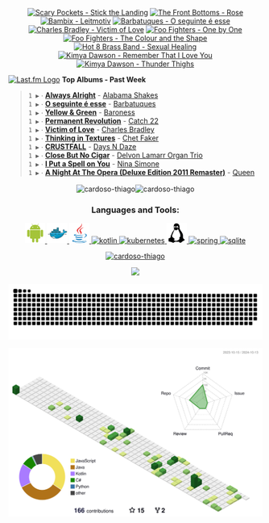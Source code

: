 <!-- lastfm -->
<p align="center"><a href="https://www.last.fm/music/Scary+Pockets/Stick+the+Landing"><img src="https://lastfm.freetls.fastly.net/i/u/64s/a1273ab6ac329c8c0e6236519901d56d.jpg" title="Scary Pockets - Stick the Landing"></a> <a href="https://www.last.fm/music/The+Front+Bottoms/Rose"><img src="https://lastfm.freetls.fastly.net/i/u/64s/d5525907067fe531d460f59f0e1b4e90.jpg" title="The Front Bottoms - Rose"></a> <a href="https://www.last.fm/music/Bambix/Leitmotiv"><img src="https://lastfm.freetls.fastly.net/i/u/64s/27df840c29bffd7ed158f07929af052c.jpg" title="Bambix - Leitmotiv"></a> <a href="https://www.last.fm/music/Barbatuques/O+seguinte+%C3%A9+esse"><img src="https://lastfm.freetls.fastly.net/i/u/64s/8fa5bcf01e3eb4a274b2992653edab3c.jpg" title="Barbatuques - O seguinte é esse"></a> <a href="https://www.last.fm/music/Charles+Bradley/Victim+of+Love"><img src="https://lastfm.freetls.fastly.net/i/u/64s/54e944200cfd4effb2f5ca2a7bef0510.png" title="Charles Bradley - Victim of Love"></a> <a href="https://www.last.fm/music/Foo+Fighters/One+by+One"><img src="https://lastfm.freetls.fastly.net/i/u/64s/c163489f35ce47d3a3ec6be7f8b39178.png" title="Foo Fighters - One by One"></a> <a href="https://www.last.fm/music/Foo+Fighters/The+Colour+and+the+Shape"><img src="https://lastfm.freetls.fastly.net/i/u/64s/c2ecd547171fc923b5b32718a8e8780a.jpg" title="Foo Fighters - The Colour and the Shape"></a> <a href="https://www.last.fm/music/Hot+8+Brass+Band/Sexual+Healing"><img src="https://lastfm.freetls.fastly.net/i/u/64s/2be0d00a3c5044ad8f246ec9246b726d.jpg" title="Hot 8 Brass Band - Sexual Healing"></a> <a href="https://www.last.fm/music/Kimya+Dawson/Remember+That+I+Love+You"><img src="https://lastfm.freetls.fastly.net/i/u/64s/62211957cb86441cbc7ff276d86a0248.jpg" title="Kimya Dawson - Remember That I Love You"></a> <a href="https://www.last.fm/music/Kimya+Dawson/Thunder+Thighs"><img src="https://lastfm.freetls.fastly.net/i/u/64s/613b257580554f4d5b5ab89242e9556e.jpg" title="Kimya Dawson - Thunder Thighs"></a> </p>

<!--START_LASTFM_ALBUMS:{"period": "7day", "rows": 10}-->
<a href="https://last.fm" target="_blank"><img src="https://user-images.githubusercontent.com/17434202/215290617-e793598d-d7c9-428f-9975-156db1ba89cc.svg" alt="Last.fm Logo" width="18" height="13"/></a> **Top Albums - Past Week**

> `1 ▶️` ∙ **[Always Alright](https://www.last.fm/music/Alabama+Shakes/Always+Alright)** - [Alabama Shakes](https://www.last.fm/music/Alabama+Shakes)<br/>
> `1 ▶️` ∙ **[O seguinte é esse](https://www.last.fm/music/Barbatuques/O+seguinte+%C3%A9+esse)** - [Barbatuques](https://www.last.fm/music/Barbatuques)<br/>
> `1 ▶️` ∙ **[Yellow & Green](https://www.last.fm/music/Baroness/Yellow+&+Green)** - [Baroness](https://www.last.fm/music/Baroness)<br/>
> `1 ▶️` ∙ **[Permanent Revolution](https://www.last.fm/music/Catch+22/Permanent+Revolution)** - [Catch 22](https://www.last.fm/music/Catch+22)<br/>
> `1 ▶️` ∙ **[Victim of Love](https://www.last.fm/music/Charles+Bradley/Victim+of+Love)** - [Charles Bradley](https://www.last.fm/music/Charles+Bradley)<br/>
> `1 ▶️` ∙ **[Thinking in Textures](https://www.last.fm/music/Chet+Faker/Thinking+in+Textures)** - [Chet Faker](https://www.last.fm/music/Chet+Faker)<br/>
> `1 ▶️` ∙ **[CRUSTFALL](https://www.last.fm/music/Days+N+Daze/CRUSTFALL)** - [Days N Daze](https://www.last.fm/music/Days+N+Daze)<br/>
> `1 ▶️` ∙ **[Close But No Cigar](https://www.last.fm/music/Delvon+Lamarr+Organ+Trio/Close+But+No+Cigar)** - [Delvon Lamarr Organ Trio](https://www.last.fm/music/Delvon+Lamarr+Organ+Trio)<br/>
> `1 ▶️` ∙ **[I Put a Spell on You](https://www.last.fm/music/Nina+Simone/I+Put+a+Spell+on+You)** - [Nina Simone](https://www.last.fm/music/Nina+Simone)<br/>
> `1 ▶️` ∙ **[A Night At The Opera (Deluxe Edition 2011 Remaster)](https://www.last.fm/music/Queen/A+Night+At+The+Opera+(Deluxe+Edition+2011+Remaster))** - [Queen](https://www.last.fm/music/Queen)<br/>
<!--END_LASTFM_ALBUMS-->

<p align="center"><img align="center" src="https://github-readme-stats-nine-kohl.vercel.app/api?username=cardoso-thiago&show_icons=true&locale=en&theme=gotham&hide=issues,contribs" alt="cardoso-thiago" /><img align="center" src="https://github-readme-stats-nine-kohl.vercel.app/api/top-langs?username=cardoso-thiago&show_icons=true&locale=en&layout=compact&theme=gotham" alt="cardoso-thiago" /></p>

<h3 align="center">Languages and Tools:</h3>
<p align="center"> <a href="https://developer.android.com" target="_blank"> <img src="https://github.com/devicons/devicon/blob/master/icons/android/android-original.svg" alt="android" width="40" height="40"/> </a> <a href="https://www.docker.com/" target="_blank"> <img src="https://github.com/devicons/devicon/blob/master/icons/docker/docker-original.svg" alt="docker" width="40" height="40"/> </a> <a href="https://www.java.com" target="_blank"> <img src="https://github.com/devicons/devicon/blob/master/icons/java/java-original.svg" alt="java" width="40" height="40"/> </a> <a href="https://kotlinlang.org" target="_blank"> <img src="https://www.vectorlogo.zone/logos/kotlinlang/kotlinlang-icon.svg" alt="kotlin" width="40" height="40"/> </a> <a href="https://kubernetes.io" target="_blank"> <img src="https://www.vectorlogo.zone/logos/kubernetes/kubernetes-icon.svg" alt="kubernetes" width="40" height="40"/> </a> <a href="https://www.linux.org/" target="_blank"> <img src="https://github.com/devicons/devicon/blob/master/icons/linux/linux-plain.svg" alt="linux" width="40" height="40"/> </a> <a href="https://spring.io/" target="_blank"> <img src="https://www.vectorlogo.zone/logos/springio/springio-icon.svg" alt="spring" width="40" height="40"/> </a> <a href="https://www.sqlite.org/" target="_blank"> <img src="https://www.vectorlogo.zone/logos/sqlite/sqlite-icon.svg" alt="sqlite" width="40" height="40"/> </a> </p>

<p align="center"> <a href="https://github.com/ryo-ma/github-profile-trophy"><img src="https://github-profile-trophy.vercel.app/?username=cardoso-thiago&column=7" alt="cardoso-thiago" /></a> </p>

<!--START_SECTION:comicstrip-->
<p align="center">
 <a href="https://xkcd.com/">
 <img src="https://imgs.xkcd.com/comics/cidabm.png" />
</a>
</p>
<!--END_SECTION:comicstrip-->

![](https://github.com/cardoso-thiago/cardoso-thiago/raw/output/github-snake.svg)

![](profile-3d-contrib/profile-green-animate.svg)
